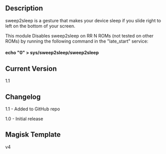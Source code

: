 ## Description
sweep2sleep is a gesture that makes your device sleep if you slide right to left on the bottom of your screen.

This module Disables sweep2sleep on RR N ROMs (not tested on other ROMs) by running the following command in the "late_start" service:

#### echo "0" > sys/sweep2sleep/sweep2sleep

## Current Version
1.1

## Changelog
1.1 - Added to GitHub repo

1.0 - Initial release

## Magisk Template
v4
